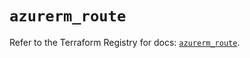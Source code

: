# `azurerm_route`

Refer to the Terraform Registry for docs: [`azurerm_route`](https://registry.terraform.io/providers/hashicorp/azurerm/4.38.0/docs/resources/route).
